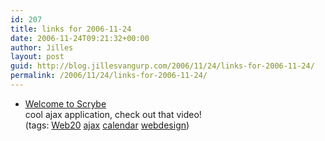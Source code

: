 ```yaml
---
id: 207
title: links for 2006-11-24
date: 2006-11-24T09:21:32+00:00
author: Jilles
layout: post
guid: http://blog.jillesvangurp.com/2006/11/24/links-for-2006-11-24/
permalink: /2006/11/24/links-for-2006-11-24/
---
```

<ul class="delicious">
	<li>
		<div class="delicious-link"><a href="http://iscrybe.com/main/index.php">Welcome to Scrybe</a></div>
		<div class="delicious-extended">cool ajax application, check out that video!</div>
		<div class="delicious-tags">(tags: <a href="http://del.icio.us/jillesvangurp/Web20">Web20</a> <a href="http://del.icio.us/jillesvangurp/ajax">ajax</a> <a href="http://del.icio.us/jillesvangurp/calendar">calendar</a> <a href="http://del.icio.us/jillesvangurp/webdesign">webdesign</a>)</div>
	</li>
</ul>
